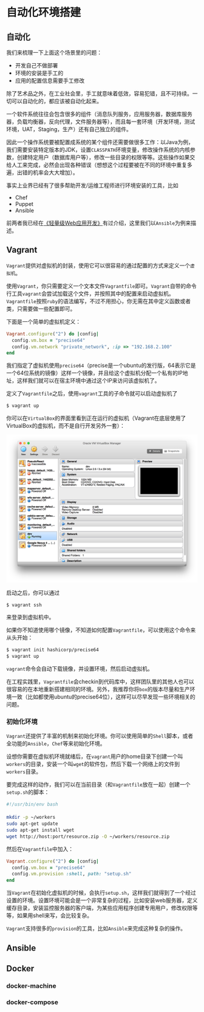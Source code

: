 # 自动化环境搭建

## 自动化

我们来梳理一下上面这个场景里的问题：

-  开发自己不做部署
-  环境的安装是手工的
-  应用的配置信息需要手工修改

除了艺术品之外，在工业社会里，手工就意味着低效，容易犯错，且不可持续。一切可以自动化的，都应该被自动化起来。

一个软件系统往往会包含很多的组件（消息队列服务，应用服务器，数据库服务器，负载均衡器，反向代理，文件服务器等），而且每一套环境（开发环境，测试环境，UAT，Staging，生产）还有自己独立的组件。

因此一个操作系统要被配置成系统的某个组件还需要做很多工作：以Java为例，我们需要安装特定版本的JDK，设置`CLASSPATH`环境变量，修改操作系统的内核参数，创建特定用户（数据库用户等），修改一些目录的权限等等。这些操作如果交给人工来完成，必然会出现各种错误（想想这个过程要被在不同的环境中重复多遍，出错的机率会大大增加）。

事实上业界已经有了很多帮助开发/运维工程师进行环境安装的工具，比如

-  Chef
-  Puppet
-  Ansible

前两者我已经在[《轻量级Web应用开发》](http://book.douban.com/subject/26585461/)有过介绍，这里我们以`Ansible`为例来描述。

## Vagrant

`Vagrant`提供对虚拟机的封装，使用它可以很容易的通过配置的方式来定义一个`虚拟机`。

使用`Vagrant`，你只需要定义一个文本文件`Vagrantfile`即可。`Vagrant`自带的命令行工具`vagrant`会尝试加载这个文件，并按照其中的配置来启动虚拟机。`Vagrantfile`按照`ruby`的语法编写，不过不用担心，你无需在其中定义函数或者类，只需要做一些配置即可。

下面是一个简单的虚拟机定义：

```ruby
Vagrant.configure("2") do |config|
  config.vm.box = "precise64"
  config.vm.network "private_network", :ip => "192.168.2.100"
end
```

我们指定了虚拟机使用`precise64`（precise是一个ubuntu的发行版，64表示它是一个64位系统的镜像）这样一个镜像，并且给这个虚拟机分配一个私有的IP地址，这样我们就可以在宿主环境中通过这个IP来访问该虚拟机了。

定义了`Vagrantfile`之后，使用`vagrant`工具的子命令就可以启动虚拟机了

```sh
$ vagrant up
```

你可以在`VirtualBox`的界面里看到正在运行的虚拟机（Vagrant在底层使用了VirtualBox的虚拟机，而不是自行开发另外一套）：

![virtual box](images/virtualbox.png)

启动之后，你可以通过

```sh
$ vagrant ssh
```

来登录到虚拟机中。

如果你不知道使用哪个镜像，不知道如何配置`Vagrantfile`，可以使用这个命令来从头开始：

```sh
$ vagrant init hashicorp/precise64
$ vagrant up
```

`vagrant`命令会自动下载镜像，并设置环境，然后启动虚拟机。

在工程实践里，`Vagrantfile`会checkin到代码库中，这样团队里的其他人也可以很容易的在本地重新搭建相同的环境。另外，我推荐你将`box`的版本尽量和生产环境一致（比如都使用ubuntu的precise64位），这样可以尽早发现一些环境相关的问题。

### 初始化环境

`Vagrant`还提供了丰富的机制来初始化环境。你可以使用简单的`Shell`脚本，或者全功能的`Ansible`，`Chef`等来初始化环境。

设想你需要在虚拟机环境就绪后，在`vagrant`用户的home目录下创建一个叫`workers`的目录，安装一个叫`wget`的软件包，然后下载一个网络上的文件到`workers`目录。

要完成这样的动作，我们可以在当前目录（和`Vagrantfile`放在一起）创建一个`setup.sh`的脚本：

```sh
#!/usr/bin/env bash

mkdir -p ~/workers
sudo apt-get update
sudo apt-get install wget
wget http://host:port/resource.zip -O ~/workers/resource.zip
```

然后在`Vagrantfile`中加入：

```ruby
Vagrant.configure("2") do |config|
  config.vm.box = "precise64"
  config.vm.provision :shell, path: "setup.sh"
end
```

当`Vagrant`在初始化虚拟机的时候，会执行`setup.sh`，这样我们就得到了一个经过设置的环境。设置环境可能会是一个非常复杂的过程，比如安装web服务器，定义缓存目录，安装监控服务器的客户端，为某些应用程序创建专用用户，修改权限等等，如果用shell来写，会比较复杂。

`Vagrant`支持很多的`provision`的工具，比如`Ansible`来完成这种复杂的操作。

## Ansible

## Docker

### docker-machine

### docker-compose

